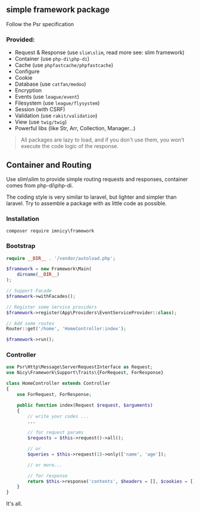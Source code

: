 ## simple framework package

Follow the Psr specification

### Provided:

- Request & Response (use `slim\slim`, read more see: slim framework)
- Container (use `php-di\php-di`)
- Cache (use `phpfastcache/phpfastcache`)
- Configure
- Cookie
- Database (use `catfan/medoo`)
- Encryption
- Events (use `league/event`)
- Filesystem (use `league/flysystem`)
- Session (with CSRF)
- Validation (use `rakit/validation`)
- View (use `twig/twig`)
- Powerful libs (like Str, Arr, Collection, Manager...)

> All packages are lazy to load, and if you don't use them, you won't execute the code logic of the response.

## Container and Routing

Use slim\slim to provide simple routing requests and responses, container comes from php-di\php-di.

The coding style is very similar to laravel, but lighter and simpler than laravel. Try to assemble a package with as little code as possible.

### Installation

```
composer require imnicy\framework
```

### Bootstrap

```php
require __DIR__ . '/vendor/autoload.php';

$framework = new Framework\Main(
    dirname(__DIR__)
);

// Support Facade 
$framework->withFacades();

// Register some service providers
$framework->register(App\Providers\EventServiceProvider::class);

// Add some routes
Router::get('/home', 'HomeController:index');

$framework->run();
```

### Controller

```php
use Psr\Http\Message\ServerRequestInterface as Request;
use Nicy\Framework\Support\Traits\{ForRequest, ForResponse}

class HomeController extends Controller
{
    use ForRequest, ForResponse;

    public function index(Request $request, $arguments)
    {
        // write your codes ...
        ...

        // for request params
        $requests = $this->request()->all();

        // or
        $queries = $this->request(1)->only(['name', 'age']);

        // or more...

        // for response
        return $this->response('contents', $headers = [], $cookies = []);
    }
}
```

It's all.